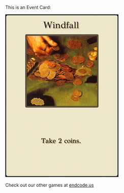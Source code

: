 This is an Event Card: 
 
 ![alt text](Windfall[face,4].png?raw=true "Event Card")  
 
 
 
 
 
 Check out our other games at [endcode.us](https://endcode.us/)